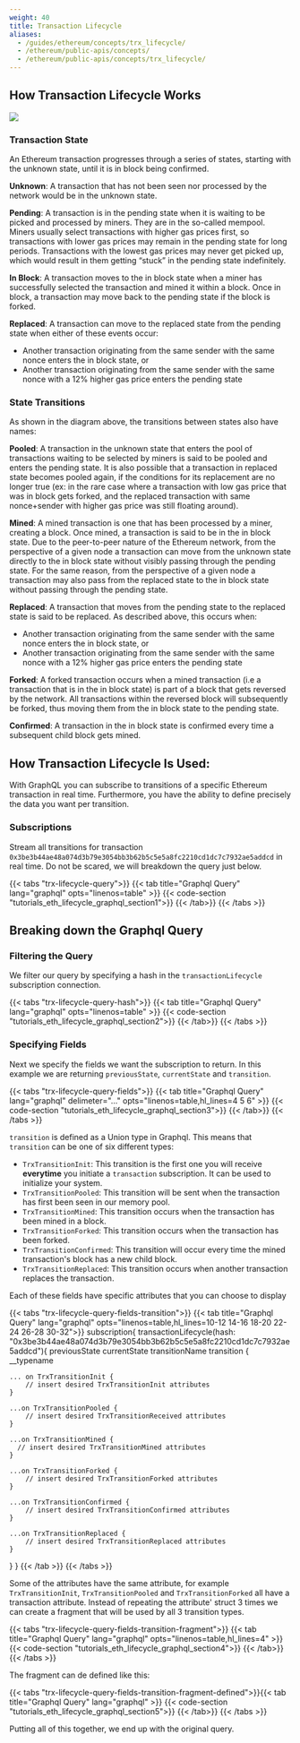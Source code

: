 ```yaml
---
weight: 40
title: Transaction Lifecycle
aliases:
  - /guides/ethereum/concepts/trx_lifecycle/
  - /ethereum/public-apis/concepts/
  - /ethereum/public-apis/concepts/trx_lifecycle/
---
```


## How Transaction Lifecycle Works

![](/img/eth_transaction_lifecycle_02.svg)

### Transaction State

An Ethereum transaction progresses through a series of states, starting with the unknown state, until it is in block being confirmed.

**Unknown**: A transaction that has not been seen nor processed by the network would be in the unknown state.

**Pending**: A transaction is in the pending state when it is waiting to be picked and processed by miners. They are in the so-called mempool. Miners usually select transactions with higher gas prices first, so transactions with lower gas prices may remain in the pending state for long periods. Transactions with the lowest gas prices may never get picked up, which would result in them getting “stuck” in the pending state indefinitely.

**In Block**: A transaction moves to the in block state when a miner has successfully selected the transaction and mined it within a block. Once in block, a transaction may move back to the pending state if the block is forked.

**Replaced**: A transaction can move to the replaced state from the pending state when either of these events occur:

- Another transaction originating from the same sender with the same nonce enters the in block state, or
- Another transaction originating from the same sender with the same nonce with a 12% higher gas price enters the pending state

### State Transitions

As shown in the diagram above, the transitions between states also have names:

**Pooled**: A transaction in the unknown state that enters the pool of transactions waiting to be selected by miners is said to be pooled and enters the pending state. It is also possible that a transaction in replaced state becomes pooled again, if the conditions for its replacement are no longer true (ex: in the rare case where a transaction with low gas price that was in block gets forked, and the replaced transaction with same nonce+sender with higher gas price was still floating around).

**Mined**: A mined transaction is one that has been processed by a miner, creating a block. Once mined, a transaction is said to be in the in block state. Due to the peer-to-peer nature of the Ethereum network, from the perspective of a given node a transaction can move from the unknown state directly to the in block state without visibly passing through the pending state. For the same reason, from the perspective of a given node a transaction may also pass from the replaced state to the in block state without passing through the pending state.

**Replaced**: A transaction that moves from the pending state to the replaced state is said to be replaced. As described above, this occurs when:

- Another transaction originating from the same sender with the same nonce enters the in block state, or
- Another transaction originating from the same sender with the same nonce with a 12% higher gas price enters the pending state

**Forked**: A forked transaction occurs when a mined transaction (i.e a transaction that is in the in block state) is part of a block that gets reversed by the network. All transactions within the reversed block will subsequently be forked, thus moving them from the in block state to the pending state.

**Confirmed**: A transaction in the in block state is confirmed every time a subsequent child block gets mined.

## How Transaction Lifecycle Is Used:

With GraphQL you can subscribe to transitions of a specific Ethereum transaction in real time. Furthermore, you have the ability to define precisely the data you want per transition.

### Subscriptions

Stream all transitions for transaction `0x3be3b44ae48a074d3b79e3054bb3b62b5c5e5a8fc2210cd1dc7c7932ae5addcd` in real time. Do not be scared, we will breakdown the query just below.

{{< tabs "trx-lifecycle-query">}}
{{< tab title="Graphql Query" lang="graphql" opts="linenos=table" >}}
{{< code-section "tutorials_eth_lifecycle_graphql_section1">}}
{{< /tab>}}
{{< /tabs >}}

## Breaking down the Graphql Query

### Filtering the Query

We filter our query by specifying a hash in the `transactionLifecycle` subscription connection.

{{< tabs "trx-lifecycle-query-hash">}}
{{< tab title="Graphql Query" lang="graphql" opts="linenos=table" >}}
{{< code-section "tutorials_eth_lifecycle_graphql_section2">}}
{{< /tab>}}
{{< /tabs >}}

### Specifying Fields

Next we specify the fields we want the subscription to return. In this example we are returning `previousState`, `currentState` and `transition`.

{{< tabs "trx-lifecycle-query-fields">}}
{{< tab title="Graphql Query" lang="graphql" delimeter="..." opts="linenos=table,hl_lines=4 5 6" >}}
{{< code-section "tutorials_eth_lifecycle_graphql_section3">}}
{{< /tab>}}
{{< /tabs >}}

`transition` is defined as a Union type in Graphql. This means that `transition` can be one of six different types:

- `TrxTransitionInit`: This transition is the first one you will receive **everytime** you initiate a `transaction` subscription. It can be used to initialize your system.
- `TrxTransitionPooled`: This transition will be sent when the transaction has first been seen in our memory pool.
- `TrxTransitionMined`: This transition occurs when the transaction has been mined in a block.
- `TrxTransitionForked`: This transition occurs when the transaction has been forked.
- `TrxTransitionConfirmed`: This transition will occur every time the mined transaction's block has a new child block.
- `TrxTransitionReplaced`: This transition occurs when another transaction replaces the transaction.

Each of these fields have specific attributes that you can choose to display

{{< tabs "trx-lifecycle-query-fields-transition">}}
{{< tab title="Graphql Query" lang="graphql" opts="linenos=table,hl_lines=10-12 14-16 18-20 22-24 26-28 30-32">}}
subscription{
transactionLifecycle(hash: "0x3be3b44ae48a074d3b79e3054bb3b62b5c5e5a8fc2210cd1dc7c7932ae5addcd"){
previousState
currentState
transitionName
transition {
\_\_typename

    ... on TrxTransitionInit {
        // insert desired TrxTransitionInit attributes
    }

    ...on TrxTransitionPooled {
        // insert desired TrxTransitionReceived attributes
    }

    ...on TrxTransitionMined {
      // insert desired TrxTransitionMined attributes
    }

    ...on TrxTransitionForked {
        // insert desired TrxTransitionForked attributes
    }

    ...on TrxTransitionConfirmed {
        // insert desired TrxTransitionConfirmed attributes
    }

    ...on TrxTransitionReplaced {
        // insert desired TrxTransitionReplaced attributes
    }

}
}
{{< /tab >}}
{{< /tabs >}}

Some of the attributes have the same attribute, for example `TrxTransitionInit`, `TrxTransitionPooled` and `TrxTransitionForked` all have a transaction attribute. Instead of repeating the attribute' struct 3 times we can create a fragment that will be used by all 3 transition types.

{{< tabs "trx-lifecycle-query-fields-transition-fragment">}}
{{< tab title="Graphql Query" lang="graphql" opts="linenos=table,hl_lines=4" >}}
{{< code-section "tutorials_eth_lifecycle_graphql_section4">}}
{{< /tab>}}
{{< /tabs >}}

The fragment can de defined like this:

{{< tabs "trx-lifecycle-query-fields-transition-fragment-defined">}}{{< tab title="Graphql Query" lang="graphql" >}}
{{< code-section "tutorials_eth_lifecycle_graphql_section5">}}
{{< /tab>}}
{{< /tabs >}}

Putting all of this together, we end up with the original query.
